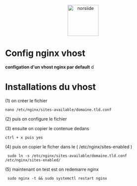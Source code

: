 <p align="center"><img src="https://www.nginx.com/wp-content/uploads/2018/08/NGINX-logo-rgb-large.png" width="100" alt="norsiide"></p>

# Config nginx vhost

**configation d'un vhost nginx par default**
d

# Installations du vhost

(1) on créer le fichier 

```
nano /etc/nginx/sites-available/domaine.tld.conf
```

(2) puis on configure le fichier 
 
(3) ensuite on copier le contenue dedans
 
```
ctrl + x puis yes 
```
(4) puis on copier le ficher dans le ( /etc/nginx/sites-enabled )
 
```
 sudo ln -s /etc/nginx/sites-available/domaine.tld.conf /etc/nginx/sites-enabled/
``` 
(5) maintenant on test est on redemarre nginx
 
```
 sudo nginx -t && sudo systemctl restart nginx
```
